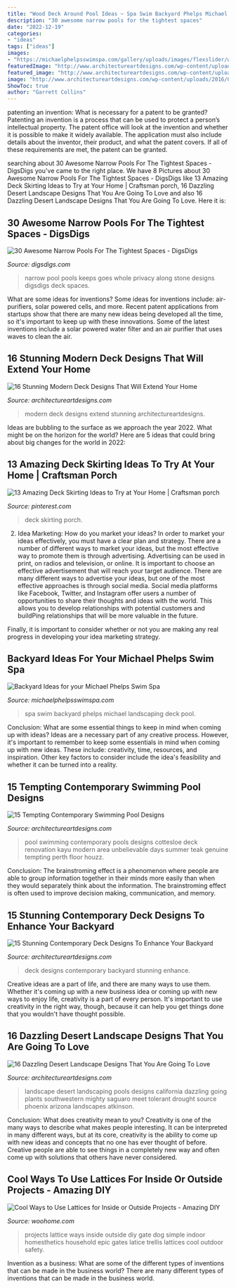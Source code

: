 ```yaml
---
title: "Wood Deck Around Pool Ideas ~ Spa Swim Backyard Phelps Michael Landscaping Deck Pool"
description: "30 awesome narrow pools for the tightest spaces"
date: "2022-12-19"
categories:
- "ideas"
tags: ["ideas"]
images:
- "https://michaelphelpsswimspa.com/gallery/uploads/images/flexslider/washington-state.jpg"
featuredImage: "http://www.architectureartdesigns.com/wp-content/uploads/2016/03/12-22-630x419.jpg"
featured_image: "http://www.architectureartdesigns.com/wp-content/uploads/2016/03/12-22-630x419.jpg"
image: "http://www.architectureartdesigns.com/wp-content/uploads/2016/03/12-22-630x419.jpg"
ShowToc: true
author: "Garrett Collins"
---
```



patenting an invention: What is necessary for a patent to be granted?
Patenting an invention is a process that can be used to protect a person’s intellectual property. The patent office will look at the invention and whether it is possible to make it widely available. The application must also include details about the inventor, their product, and what the patent covers. If all of these requirements are met, the patent can be granted.

	

		
searching about 30 Awesome Narrow Pools For The Tightest Spaces - DigsDigs you've came to the right place. We have 8 Pictures about 30 Awesome Narrow Pools For The Tightest Spaces - DigsDigs like 13 Amazing Deck Skirting Ideas to Try at Your Home | Craftsman porch, 16 Dazzling Desert Landscape Designs That You Are Going To Love and also 16 Dazzling Desert Landscape Designs That You Are Going To Love. Here it is:
		
    
## 30 Awesome Narrow Pools For The Tightest Spaces - DigsDigs

<img loading=lazy src="https://www.digsdigs.com/photos/2017/05/15-a-narrow-pool-that-goes-along-the-whole-house-and-keeps-privacy-with-a-stone-wall.jpg" onerror="this.onerror=null;this.src='https://tse3.mm.bing.net/th?id=OIP.JlGc6Ojv96tJ8y2cobt0GAHaJ4&amp;pid=15.1';" alt="30 Awesome Narrow Pools For The Tightest Spaces - DigsDigs">

_Source: digsdigs.com_

>narrow pool pools keeps goes whole privacy along stone designs digsdigs deck spaces. 

	

What are some ideas for inventions?
Some ideas for inventions include: air-purifiers, solar powered cells, and more. Recent patent applications from startups show that there are many new ideas being developed all the time, so it's important to keep up with these innovations. Some of the latest inventions include a solar powered water filter and an air purifier that uses waves to clean the air.

    
## 16 Stunning Modern Deck Designs That Will Extend Your Home

<img loading=lazy src="http://www.architectureartdesigns.com/wp-content/uploads/2016/06/16-Stunning-Modern-Deck-Designs-That-Will-Extend-Your-Home-6.jpg" onerror="this.onerror=null;this.src='https://tse4.mm.bing.net/th?id=OIP.-vL__95hUdDVJ9XmQpuYxgHaE8&amp;pid=15.1';" alt="16 Stunning Modern Deck Designs That Will Extend Your Home">

_Source: architectureartdesigns.com_

>modern deck designs extend stunning architectureartdesigns. 

	

Ideas are bubbling to the surface as we approach the year 2022. What might be on the horizon for the world? Here are 5 ideas that could bring about big changes for the world in 2022:

    
## 13 Amazing Deck Skirting Ideas To Try At Your Home | Craftsman Porch

<img loading=lazy src="https://i.pinimg.com/736x/91/e5/c0/91e5c001cf2410297f5c2210dab7114b.jpg" onerror="this.onerror=null;this.src='https://tse1.mm.bing.net/th?id=OIP.Y0M2avZGs711wPCtHq1xugHaJ6&amp;pid=15.1';" alt="13 Amazing Deck Skirting Ideas to Try at Your Home | Craftsman porch">

_Source: pinterest.com_

>deck skirting porch. 

	

2. Idea Marketing: How do you market your ideas?
In order to market your ideas effectively, you must have a clear plan and strategy. There are a number of different ways to market your ideas, but the most effective way to promote them is through advertising. Advertising can be used in print, on radios and television, or online. It is important to choose an effective advertisement that will reach your target audience.
There are many different ways to advertise your ideas, but one of the most effective approaches is through social media. Social media platforms like Facebook, Twitter, and Instagram offer users a number of opportunities to share their thoughts and ideas with the world. This allows you to develop relationships with potential customers and buildPing relationships that will be more valuable in the future.

Finally, it is important to consider whether or not you are making any real progress in developing your idea marketing strategy.

    
## Backyard Ideas For Your Michael Phelps Swim Spa

<img loading=lazy src="https://michaelphelpsswimspa.com/gallery/uploads/images/flexslider/washington-state.jpg" onerror="this.onerror=null;this.src='https://tse1.mm.bing.net/th?id=OIP.n74uyf4WcjAMespsJYJZZgHaFA&amp;pid=15.1';" alt="Backyard Ideas for your Michael Phelps Swim Spa">

_Source: michaelphelpsswimspa.com_

>spa swim backyard phelps michael landscaping deck pool. 

	

Conclusion: What are some essential things to keep in mind when coming up with ideas?
Ideas are a necessary part of any creative process. However, it's important to remember to keep some essentials in mind when coming up with new ideas. These include: creativity, time, resources, and inspiration. Other key factors to consider include the idea's feasibility and whether it can be turned into a reality.

    
## 15 Tempting Contemporary Swimming Pool Designs

<img loading=lazy src="https://www.architectureartdesigns.com/wp-content/uploads/2014/09/15-Tempting-Contemporary-Swimming-Pool-Designs-15-630x945.jpg" onerror="this.onerror=null;this.src='https://tse2.mm.bing.net/th?id=OIP.D1TRPCN_K6I5CD5wQrDIWwHaLH&amp;pid=15.1';" alt="15 Tempting Contemporary Swimming Pool Designs">

_Source: architectureartdesigns.com_

>pool swimming contemporary pools designs cottesloe deck renovation kayu modern area unbelievable days summer teak genuine tempting perth floor houzz. 

	

Conclusion:
The brainstroming effect is a phenomenon where people are able to group information together in their minds more easily than when they would separately think about the information. The brainstroming effect is often used to improve decision making, communication, and memory.

    
## 15 Stunning Contemporary Deck Designs To Enhance Your Backyard

<img loading=lazy src="https://www.architectureartdesigns.com/wp-content/uploads/2015/02/15-Stunning-Contemporary-Deck-Designs-To-Enhance-Your-Backyard-0.jpg" onerror="this.onerror=null;this.src='https://tse4.mm.bing.net/th?id=OIP.6Q9RGJJKv0T9ScsrzfQb-gHaEH&amp;pid=15.1';" alt="15 Stunning Contemporary Deck Designs To Enhance Your Backyard">

_Source: architectureartdesigns.com_

>deck designs contemporary backyard stunning enhance. 

	

Creative ideas are a part of life, and there are many ways to use them. Whether it's coming up with a new business idea or coming up with new ways to enjoy life, creativity is a part of every person. It's important to use creativity in the right way, though, because it can help you get things done that you wouldn't have thought possible.

    
## 16 Dazzling Desert Landscape Designs That You Are Going To Love

<img loading=lazy src="http://www.architectureartdesigns.com/wp-content/uploads/2016/03/12-22-630x419.jpg" onerror="this.onerror=null;this.src='https://tse2.mm.bing.net/th?id=OIP.GR9j-LxuGgVbE_032f42PAHaE7&amp;pid=15.1';" alt="16 Dazzling Desert Landscape Designs That You Are Going To Love">

_Source: architectureartdesigns.com_

>landscape desert landscaping pools designs california dazzling going plants southwestern mighty saguaro meet tolerant drought source phoenix arizona landscapes atkinson. 

	

Conclusion: What does creativity mean to you?
Creativity is one of the many ways to describe what makes people interesting. It can be interpreted in many different ways, but at its core, creativity is the ability to come up with new ideas and concepts that no one has ever thought of before. Creative people are able to see things in a completely new way and often come up with solutions that others have never considered.

    
## Cool Ways To Use Lattices For Inside Or Outside Projects - Amazing DIY

<img loading=lazy src="http://www.woohome.com/wp-content/uploads/2016/07/trellis-and-lattice-around-your-home-05.jpg" onerror="this.onerror=null;this.src='https://tse1.mm.bing.net/th?id=OIP.7HAHgsn1cWHYFkbYAHkcMgHaK1&amp;pid=15.1';" alt="Cool Ways to Use Lattices for Inside or Outside Projects - Amazing DIY">

_Source: woohome.com_

>projects lattice ways inside outside diy gate dog simple indoor homesthetics household epic gates latice trellis lattices cool outdoor safety. 

	

Invention as a business: What are some of the different types of inventions that can be made in the business world?
There are many different types of inventions that can be made in the business world.

